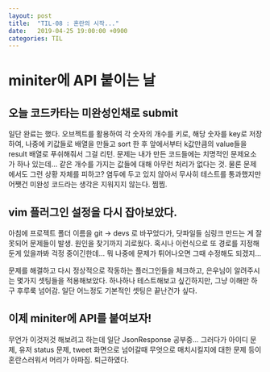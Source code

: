 ```yaml
---
layout: post
title:  "TIL-08 : 혼란의 시작..."
date:   2019-04-25 19:00:00 +0900
categories: TIL
---
```



# miniter에 API 붙이는 날

## 오늘 코드카타는 미완성인채로 submit

일단 완료는 했다. 오브젝트를 활용하여 각 숫자의 개수를 키로, 해당 숫자를 key로 저장하여, 나중에 키값들로 배열을 만들고 sort 한 후 앞에서부터 k값만큼의 value들을 result 배열로 푸쉬해줘서 그걸 리턴.
문제는 내가 만든 코드들에는 치명적인 문제요소가 하나 있는데... 같은 개수를 가지는 값들에 대해 아무런 처리가 없다는 것. 물론 문제에서도 그런 상황 자체를 피하고? 염두에 두고 있지 않아서 무사히 테스트를 통과했지만 어쨋건 미완성 코드라는 생각은 지워지지 않는다. 찜찜.


## vim 플러그인 설정을 다시 잡아보았다.

아침에 프로젝트 폴더 이름을 git -> devs 로 바꾸었다가, 닷파일들 심링크 만드는 게 잘못되어 문제들이 발생. 원인을 찾기까지 괴로웠다. 혹시나 이런식으로 또 경로를 지정해둔게 있을까봐 걱정 중이긴한데... 뭐 나중에 문제가 튀어나오면 그때 수정해도 되겠지...

문제를 해결하고 다시 정상적으로 작동하는 플러그인들을 체크하고, 은우님이 알려주시는 몇가지 셋팅들을 적용해보았다. 하나하나 테스트해보고 싶긴하지만, 그냥 이해만 하구 후루룩 넘어감. 일단 어느정도 기본적인 셋팅은 끝난건가 싶다.


## 이제 miniter에 API를 붙여보자!

무언가 이것저것 해보려고 하는데 일단 JsonResponse 공부중... 그러다가 아이디 문제, 유저 status 문제, tweet 화면으로 넘어갈때 무엇으로 매치시킬지에 대한 문제 등이 혼란스러워서 머리가 아파짐. 퇴근하였다.



